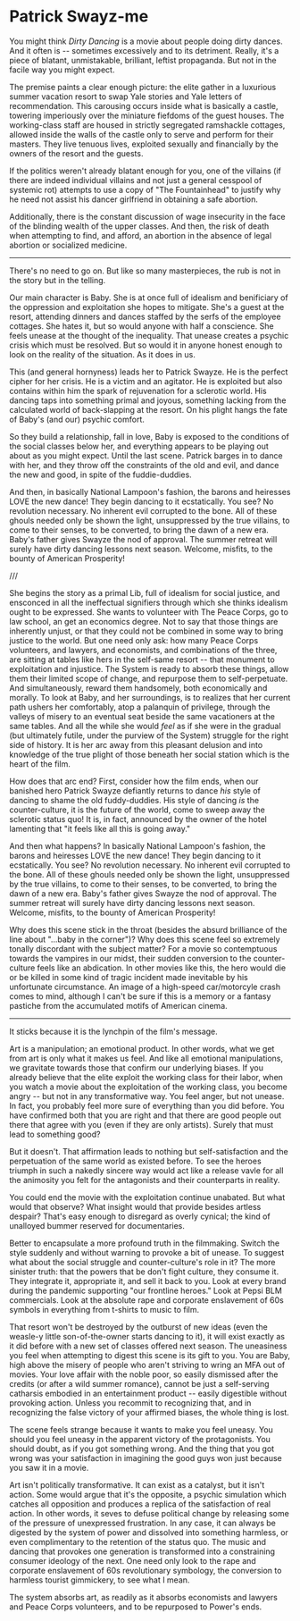 # Patrick Swayz-me

You might think *Dirty Dancing* is a movie about people doing dirty dances. And it often is -- sometimes excessively and to its detriment. Really, it's a piece of blatant, unmistakable, brilliant, leftist propaganda. But not in the facile way you might expect.

The premise paints a clear enough picture: the elite gather in a luxurious summer vacation resort to swap Yale stories and Yale letters of recommendation. This carousing occurs inside what is basically a castle, towering imperiously over the miniature fiefdoms of the guest houses. The working-class staff are housed in strictly segregated ramshackle cottages, allowed inside the walls of the castle only to serve and perform for their masters. They live tenuous lives, exploited sexually and financially by the owners of the resort and the guests.

If the politics weren't already blatant enough for you, one of the villains (if there are indeed individual villains and not just a general cesspool of systemic rot) attempts to use a copy of "The Fountainhead" to justify why he need not assist his dancer girlfriend in obtaining a safe abortion.

Additionally, there is the constant discussion of wage insecurity in the face of the blinding wealth of the upper classes. And then, the risk of death when attempting to find, and afford, an abortion in the absence of legal abortion or socialized medicine.

---

There's no need to go on. But like so many masterpieces, the rub is not in the story but in the telling.

Our main character is Baby. She is at once full of idealism and benificiary of the oppression and exploitation she hopes to mitigate. She's a guest at the resort, attending dinners and dances staffed by the serfs of the employee cottages. She hates it, but so would anyone with half a conscience. She feels unease at the thought of the inequality. That unease creates a psychic crisis which must be resolved. But so would it in anyone honest enough to look on the reality of the situation. As it does in us.

This (and general hornyness) leads her to Patrick Swayze. He is the perfect cipher for her crisis. He is a victim and an agitator. He is exploited but also contains within him the spark of rejuvenation for a sclerotic world. His dancing taps into something primal and joyous, something lacking from the calculated world of back-slapping at the resort. On his plight hangs the fate of Baby's (and our) psychic comfort.

So they build a relationship, fall in love, Baby is exposed to the conditions of the social classes below her, and everything appears to be playing out about as you might expect. Until the last scene. Patrick barges in to dance with her, and they throw off the constraints of the old and evil, and dance the new and good, in spite of the fuddie-duddies.

And then, in basically National Lampoon's fashion, the barons and heiresses LOVE the new dance! They begin dancing to it ecstatically. You see? No revolution necessary. No inherent evil corrupted to the bone. All of these ghouls needed only be shown the light, unsuppressed by the true villains, to come to their senses, to be converted, to bring the dawn of a new era. Baby's father gives Swayze the nod of approval. The summer retreat will surely have dirty dancing lessons next season. Welcome, misfits, to the bounty of American Prosperity!

///

She begins the story as a primal Lib, full of idealism for social justice, and ensconced in all the ineffectual signifiers through which she thinks idealism ought to be expressed. She wants to volunteer with The Peace Corps, go to law school, an get an economics degree. Not to say that those things are inherently unjust, or that they could not be combined in some way to bring justice to the world. But one need only ask: how many Peace Corps volunteers, and lawyers, and economists, and combinations of the three, are sitting at tables like hers in the self-same resort -- that monument to exploitation and injustice. The System is ready to absorb these things, allow them their limited scope of change, and repurpose them to self-perpetuate. And simultaneously, reward them handsomely, both economically and morally. To look at Baby, and her surroundings, is to realizes that her current path ushers her comfortably, atop a palanquin of privilege, through the valleys of misery to an eventual seat beside the same vacationers at the same tables. And all the while she would *feel* as if she were in the gradual (but ultimately futile, under the purview of the System) struggle for the right side of history. It is her arc away from this pleasant delusion and into knowledge of the true plight of those beneath her social station which is the heart of the film.

How does that arc end? First, consider how the film ends, when our banished hero Patrick Swayze defiantly returns to dance *his* style of dancing to shame the old fuddy-duddies. His style of dancing *is* the counter-culture, it is the future of the world, come to sweep away the sclerotic status quo! It is, in fact, announced by the owner of the hotel lamenting that "it feels like all this is going away."

And then what happens? In basically National Lampoon's fashion, the barons and heiresses LOVE the new dance! They begin dancing to it ecstatically. You see? No revolution necessary. No inherent evil corrupted to the bone. All of these ghouls needed only be shown the light, unsuppressed by the true villains, to come to their senses, to be converted, to bring the dawn of a new era. Baby's father gives Swayze the nod of approval. The summer retreat will surely have dirty dancing lessons next season. Welcome, misfits, to the bounty of American Prosperity!

Why does this scene stick in the throat (besides the absurd brilliance of the line about "...baby in the corner")? Why does this scene feel so extremely tonally discordant with the subject matter? For a movie so contemptuous towards the vampires in our midst, their sudden conversion to the counter-culture feels like an abdication. In other movies like this, the hero would die or be killed in some kind of tragic incident made inevitable by his unfortunate circumstance. An image of a high-speed car/motorcyle crash comes to mind, although I can't be sure if this is a memory or a fantasy pastiche from the accumulated motifs of American cinema.

---

It sticks because it is the lynchpin of the film's message. 

Art is a manipulation; an emotional product. In other words, what we get from art is only what it makes us feel. And like all emotional manipulations, we gravitate towards those that confirm our underlying biases. If you already believe that the elite exploit the working class for their labor, when you watch a movie about the exploitation of the working class, you become angry -- but not in any transformative way. You feel anger, but not unease. In fact, you probably feel more sure of everything than you did before. You have confirmed both that you are right and that there are good people out there that agree with you (even if they are only artists). Surely that must lead to something good?

But it doesn't. That affirmation leads to nothing but self-satisfaction and the perpetuation of the same world as existed before. To see the heroes triumph in such a nakedly sincere way would act like a release vavle for all the animosity you felt for the antagonists and their counterparts in reality.

You could end the movie with the exploitation continue unabated. But what would that observe? What insight would that provide besides artless despair? That's easy enough to disregard as overly cynical; the kind of unalloyed bummer reserved for documentaries.

Better to encapsulate a more profound truth in the filmmaking. Switch the style suddenly and without warning to provoke a bit of unease. To suggest what about the social struggle and counter-culture's role in it? The more sinister truth: that the powers that be don't fight culture, they consume it. They integrate it, appropriate it, and sell it back to you. Look at every brand during the pandemic supporting "our frontline heroes." Look at Pepsi BLM commercials. Look at the absolute rape and corporate enslavement of 60s symbols in everything from t-shirts to music to film.

That resort won't be destroyed by the outburst of new ideas (even the weasle-y little son-of-the-owner starts dancing to it), it will exist exactly as it did before with a new set of classes offered next season. The uneasiness you feel when attempting to digest this scene is its gift to you. You are Baby, high above the misery of people who aren't striving to wring an MFA out of movies. Your love affair with the noble poor, so easily dismissed after the credits (or after a wild summer romance), cannot be just a self-serving catharsis embodied in an entertainment product -- easily digestible without provoking action. Unless you recommit to recognizing that, and in recognizing the false victory of your affirmed biases, the whole thing is lost.

The scene feels strange because it wants to make you feel uneasy. You should you feel uneasy in the apparent victory of the protagonists. You should doubt, as if you got something wrong. And the thing that you got wrong was your satisfaction in imagining the good guys won just because you saw it in a movie.



Art isn't politically transformative. It can exist as a catalyst, but it isn't action. Some would argue that it's the opposite, a psychic simulation which catches all opposition and produces a replica of the satisfaction of real action. In other words, it seves to defuse political change by releasing some of the pressure of unexpressed frustration. In any case, it can always be digested by the system of power and dissolved into something harmless, or even complimentary to the retention of the status quo. The music and dancing that provokes one generation is transformed into a constraining consumer ideology of the next. One need only look to the rape and corporate enslavement of 60s revolutionary symbology, the conversion to harmless tourist gimmickery, to see what I mean.

The system absorbs art, as readily as it absorbs economists and lawyers and Peace Corps volunteers, and to be repurposed to Power's ends.